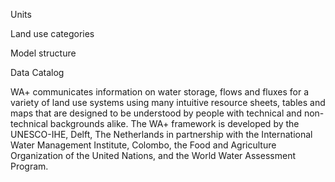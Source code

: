 
Units

Land use categories

Model structure

Data Catalog

WA+ communicates information on water storage, flows and fluxes for a variety of land use
systems using many intuitive resource sheets, tables and maps that are designed to be
understood by people with technical and non-technical backgrounds alike. The WA+ framework
is developed by the UNESCO-IHE, Delft, The Netherlands in partnership with the International
Water Management Institute, Colombo, the Food and Agriculture Organization of the United
Nations, and the World Water Assessment Program.

